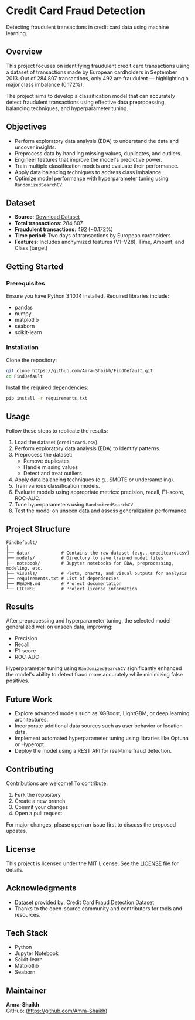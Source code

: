 # Credit Card Fraud Detection

Detecting fraudulent transactions in credit card data using machine learning.

## Overview

This project focuses on identifying fraudulent credit card transactions using a dataset of transactions made by European cardholders in September 2013. Out of 284,807 transactions, only 492 are fraudulent — highlighting a major class imbalance (0.172%).

The project aims to develop a classification model that can accurately detect fraudulent transactions using effective data preprocessing, balancing techniques, and hyperparameter tuning.

## Objectives

- Perform exploratory data analysis (EDA) to understand the data and uncover insights.
- Preprocess data by handling missing values, duplicates, and outliers.
- Engineer features that improve the model's predictive power.
- Train multiple classification models and evaluate their performance.
- Apply data balancing techniques to address class imbalance.
- Optimize model performance with hyperparameter tuning using `RandomizedSearchCV`.

## Dataset

- **Source**: [Download Dataset](https://kh3-ls-storage.s3.us-east-1.amazonaws.com/DS%20Project%20Guide%20Data%20Set/creditcard.csv)
- **Total transactions**: 284,807
- **Fraudulent transactions**: 492 (~0.172%)
- **Time period**: Two days of transactions by European cardholders
- **Features**: Includes anonymized features (V1–V28), Time, Amount, and Class (target)

## Getting Started

### Prerequisites

Ensure you have Python 3.10.14 installed. Required libraries include:

- pandas  
- numpy  
- matplotlib  
- seaborn  
- scikit-learn  

### Installation

Clone the repository:

```bash
git clone https://github.com/Amra-Shaikh/FindDefault.git
cd FindDefault
```

Install the required dependencies:

```bash
pip install -r requirements.txt
```

## Usage

Follow these steps to replicate the results:

1. Load the dataset (`creditcard.csv`).
2. Perform exploratory data analysis (EDA) to identify patterns.
3. Preprocess the dataset:
   - Remove duplicates
   - Handle missing values
   - Detect and treat outliers
4. Apply data balancing techniques (e.g., SMOTE or undersampling).
5. Train various classification models.
6. Evaluate models using appropriate metrics: precision, recall, F1-score, ROC-AUC.
7. Tune hyperparameters using `RandomizedSearchCV`.
8. Test the model on unseen data and assess generalization performance.

## Project Structure

```
FindDefault/
│
├── data/            # Contains the raw dataset (e.g., creditcard.csv)
├── models/          # Directory to save trained model files
├── notebook/        # Jupyter notebooks for EDA, preprocessing, modeling, etc.
├── visuals/         # Plots, charts, and visual outputs for analysis
├── requirements.txt # List of dependencies
├── README.md        # Project documentation
└── LICENSE          # Project license information
```

## Results

After preprocessing and hyperparameter tuning, the selected model generalized well on unseen data, improving:

- Precision  
- Recall  
- F1-score  
- ROC-AUC  

Hyperparameter tuning using `RandomizedSearchCV` significantly enhanced the model's ability to detect fraud more accurately while minimizing false positives.

## Future Work

- Explore advanced models such as XGBoost, LightGBM, or deep learning architectures.
- Incorporate additional data sources such as user behavior or location data.
- Implement automated hyperparameter tuning using libraries like Optuna or Hyperopt.
- Deploy the model using a REST API for real-time fraud detection.

## Contributing

Contributions are welcome! To contribute:

1. Fork the repository  
2. Create a new branch  
3. Commit your changes  
4. Open a pull request  

For major changes, please open an issue first to discuss the proposed updates.

## License

This project is licensed under the MIT License. See the [LICENSE](LICENSE) file for details.

## Acknowledgments

- Dataset provided by: [Credit Card Fraud Detection Dataset](https://kh3-ls-storage.s3.us-east-1.amazonaws.com/DS%20Project%20Guide%20Data%20Set/creditcard.csv)
- Thanks to the open-source community and contributors for tools and resources.

## Tech Stack

- Python  
- Jupyter Notebook  
- Scikit-learn  
- Matplotlib  
- Seaborn  

## Maintainer

**Amra-Shaikh**  
GitHub: (https://github.com/Amra-Shaikh)
